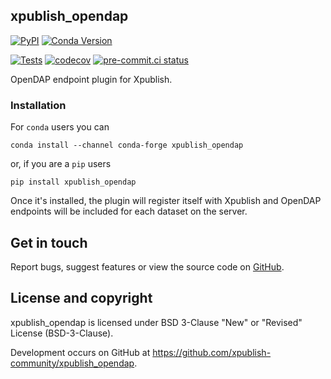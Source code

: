 ## xpublish_opendap

[![PyPI](https://img.shields.io/pypi/v/xpublish-opendap)](https://pypi.org/project/xpublish-opendap/)
[![Conda Version](https://img.shields.io/conda/vn/conda-forge/xpublish-opendap.svg)](https://anaconda.org/conda-forge/xpublish-opendap)

[![Tests](https://github.com/gulfofmaine/xpublish-opendap/actions/workflows/tests.yml/badge.svg)](https://github.com/gulfofmaine/xpublish-opendap/actions/workflows/tests.yml)
[![codecov](https://codecov.io/gh/xpublish-community/xpublish-opendap/branch/main/graph/badge.svg?token=0HMS1Q8Z8Y)](https://codecov.io/gh/xpublish-community/xpublish-opendap)
[![pre-commit.ci status](https://results.pre-commit.ci/badge/github/xpublish-community/xpublish-opendap/main.svg)](https://results.pre-commit.ci/latest/github/xpublish-community/xpublish-opendap/main)

OpenDAP endpoint plugin for Xpublish.

### Installation

For `conda` users you can

```shell
conda install --channel conda-forge xpublish_opendap
```

or, if you are a `pip` users

```shell
pip install xpublish_opendap
```

Once it's installed, the plugin will register itself with Xpublish and OpenDAP endpoints will be included for each dataset on the server.

## Get in touch

Report bugs, suggest features or view the source code on [GitHub](https://github.com/xpublish-community/xpublish_opendap/issues).

## License and copyright

xpublish_opendap is licensed under BSD 3-Clause "New" or "Revised" License (BSD-3-Clause).

Development occurs on GitHub at <https://github.com/xpublish-community/xpublish_opendap>.
